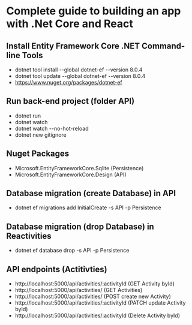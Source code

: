 # Complete guide to building an app with .Net Core and React

## Install Entity Framework Core .NET Command-line Tools
- dotnet tool install --global dotnet-ef --version 8.0.4
- dotnet tool update --global dotnet-ef --version 8.0.4
- https://www.nuget.org/packages/dotnet-ef

## Run back-end project (folder API)
- dotnet run
- dotnet watch
- dotnet watch --no-hot-reload
- dotnet new gitignore

## Nuget Packages 
- Microsoft.EntityFrameworkCore.Sqlite (Persistence)
- Microsoft.EntityFrameworkCore.Design (API)

## Database migration (create Database) in API
- dotnet ef migrations add InitialCreate -s API -p Persistence

## Database migration (drop Database) in Reactivities
- dotnet ef database drop -s API -p Persistence

## API endpoints (Actitivties)
- http://localhost:5000/api/activities/:activityId 	(GET Activity byId)
- http://localhost:5000/api/activities/     		(GET Activities)
- http://localhost:5000/api/activities/  			(POST create new Activity)
- http://localhost:5000/api/activities/:activityId 	(PATCH update Activity byId)
- http://localhost:5000/api/activities/:activityId 	(Delete Activity byId)